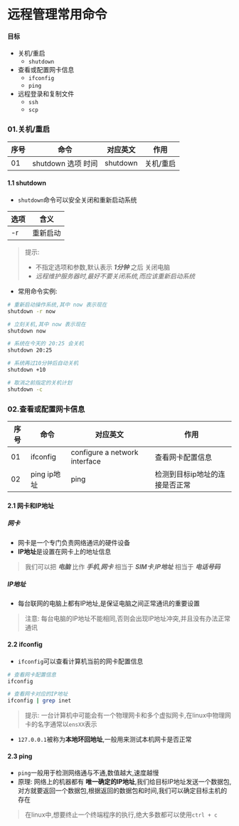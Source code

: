 # 远程管理常用命令

#### 目标
* 关机/重启
  * `shutdown`
* 查看或配置网卡信息
  * `ifconfig`
  * `ping`
* 远程登录和复制文件
  * `ssh`
  * `scp`    


### 01.关机/重启
|序号|命令|对应英文|作用|
|---|-----|-----|-----|
|01|shutdown 选项 时间| shutdown|关机/重启|

#### 1.1 shutdown
* `shutdown`命令可以安全关闭和重新启动系统

|选项|含义|
|----|----|
|-r|重新启动|

> 提示:
> * 不指定选项和参数,默认表示 ***1分钟*** 之后 关闭电脑
> * *远程维护服务器时,最好不要关闭系统,而应该重新启动系统*

* 常用命令实例:
```bash
# 重新启动操作系统,其中 now 表示现在
shutdown -r now

# 立刻关机,其中 now 表示现在
shutdown now

# 系统在今天的 20:25 会关机
shutdown 20:25

# 系统再过10分钟后自动关机
shutdown +10

# 取消之前指定的关机计划
shutdown -c
```

### 02.查看或配置网卡信息
|序号|命令|对应英文|作用|
|---|----|------|----|
|01|ifconfig|configure a network interface|查看网卡配置信息|
|02|ping ip地址|ping|检测到目标ip地址的连接是否正常|

#### 2.1 网卡和IP地址
##### 网卡
* 网卡是一个专门负责网络通讯的硬件设备
* **IP地址**是设置在网卡上的地址信息
> 我们可以把 ***电脑*** 比作 ***手机***,***网卡*** 相当于 ***SIM卡***,***IP地址*** 相当于 ***电话号码***
##### IP地址
* 每台联网的电脑上都有IP地址,是保证电脑之间正常通讯的重要设置
> 注意: 每台电脑的IP地址不能相同,否则会出现IP地址冲突,并且没有办法正常通讯

#### 2.2 ifconfig
* `ifconfig`可以查看计算机当前的网卡配置信息
```bash
# 查看网卡配置信息
ifconfig

# 查看网卡对应的IP地址
ifconfig | grep inet
```
> 提示: 一台计算机中可能会有一个物理网卡和多个虚拟网卡,在linux中物理网卡的名字通常以`ensXX`表示
* `127.0.0.1`被称为**本地环回地址**,一般用来测试本机网卡是否正常

#### 2.3 ping
* `ping`一般用于检测网络通与不通,数值越大,速度越慢
* 原理: 网络上的机器都有 **唯一确定的IP地址**,我们给目标IP地址发送一个数据包,对方就要返回一个数据包,根据返回的数据包和时间,我们可以确定目标主机的存在
> 在linux中,想要终止一个终端程序的执行,绝大多数都可以使用`ctrl + c`